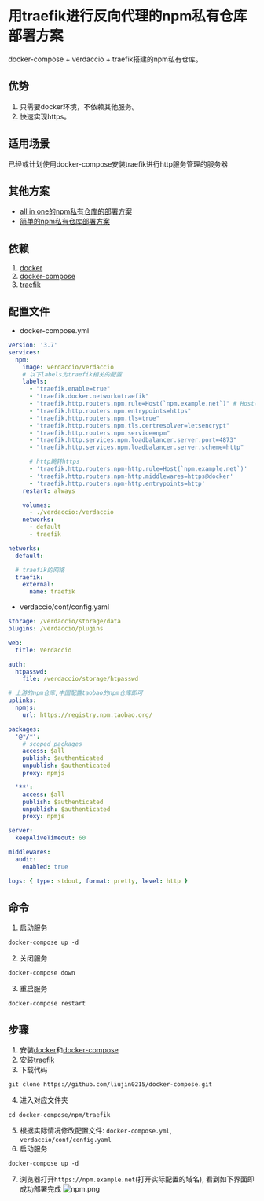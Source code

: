 # 用traefik进行反向代理的npm私有仓库部署方案

docker-compose + verdaccio + traefik搭建的npm私有仓库。  

## 优势
1. 只需要docker环境，不依赖其他服务。
2. 快速实现https。

## 适用场景
已经或计划使用docker-compose安装traefik进行http服务管理的服务器

## 其他方案
- [all in one的npm私有仓库的部署方案](../allinone) 
- [简单的npm私有仓库部署方案](../local) 

## 依赖
1. [docker](https://wiki.liujin.site/zh/docker/install)
2. [docker-compose](https://wiki.liujin.site/zh/docker-compose/install)
3. [traefik](https://wiki.liujin.site/zh/docker-compose/traefik)

## 配置文件

+ docker-compose.yml
```yaml
version: '3.7'
services:
  npm:
    image: verdaccio/verdaccio
    # 以下labels为traefik相关的配置
    labels:
      - "traefik.enable=true"
      - "traefik.docker.network=traefik"
      - "traefik.http.routers.npm.rule=Host(`npm.example.net`)" # Host根据实际域名配置
      - "traefik.http.routers.npm.entrypoints=https"
      - "traefik.http.routers.npm.tls=true"
      - "traefik.http.routers.npm.tls.certresolver=letsencrypt"
      - "traefik.http.routers.npm.service=npm"
      - "traefik.http.services.npm.loadbalancer.server.port=4873"
      - "traefik.http.services.npm.loadbalancer.server.scheme=http"

      # http跳转https
      - 'traefik.http.routers.npm-http.rule=Host(`npm.example.net`)'
      - 'traefik.http.routers.npm-http.middlewares=https@docker'
      - 'traefik.http.routers.npm-http.entrypoints=http'
    restart: always

    volumes:
      - ./verdaccio:/verdaccio
    networks:
      - default
      - traefik

networks:
  default:

  # traefik的网络
  traefik:
    external:
      name: traefik
```

+ verdaccio/conf/config.yaml
```yaml
storage: /verdaccio/storage/data
plugins: /verdaccio/plugins

web:
  title: Verdaccio

auth:
  htpasswd:
    file: /verdaccio/storage/htpasswd

# 上游的npm仓库,中国配置taobao的npm仓库即可
uplinks:
  npmjs:
    url: https://registry.npm.taobao.org/

packages:
  '@*/*':
    # scoped packages
    access: $all
    publish: $authenticated
    unpublish: $authenticated
    proxy: npmjs

  '**':
    access: $all
    publish: $authenticated
    unpublish: $authenticated
    proxy: npmjs

server:
  keepAliveTimeout: 60

middlewares:
  audit:
    enabled: true

logs: { type: stdout, format: pretty, level: http }
```

## 命令
1. 启动服务
```shell
docker-compose up -d
```
2. 关闭服务
```shell
docker-compose down
```
3. 重启服务
```shell
docker-compose restart
```

## 步骤
1. 安装[docker](https://wiki.liujin.site/zh/docker/install)和[docker-compose](https://wiki.liujin.site/zh/docker-compose/install)
2. 安装[traefik](https://wiki.liujin.site/zh/docker-compose/traefik)
3. 下载代码
```shell
git clone https://github.com/liujin0215/docker-compose.git
```
4. 进入对应文件夹
```shell
cd docker-compose/npm/traefik
```
5. 根据实际情况修改配置文件: `docker-compose.yml`, `verdaccio/conf/config.yaml`
6. 启动服务
```shell
docker-compose up -d
```
7. 浏览器打开`https://npm.example.net`(打开实际配置的域名), 看到如下界面即成功部署完成
![npm.png](https://wiki.liujin.site/npm.png)